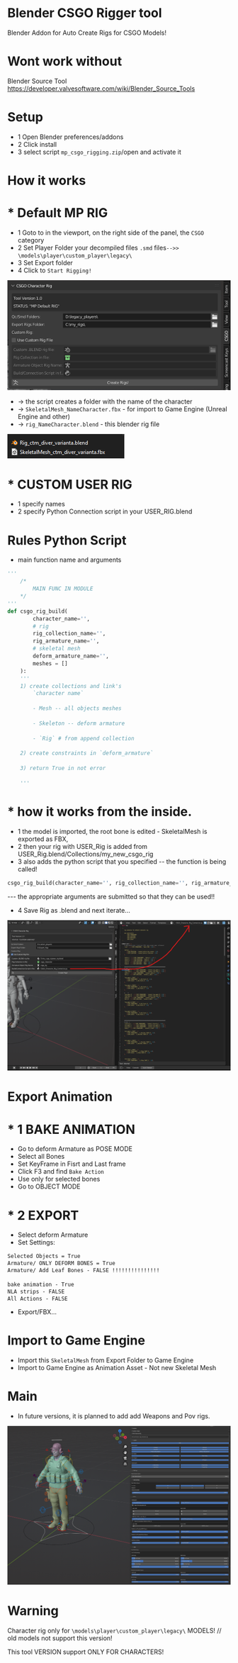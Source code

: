# Blender CSGO Rigger tool
Blender Addon for Auto Create Rigs for CSGO Models!

# Wont work without
Blender Source Tool https://developer.valvesoftware.com/wiki/Blender_Source_Tools

# Setup
* 1 Open Blender preferences/addons
* 2 Click install 
* 3 select script `mp_csgo_rigging.zip`/open and activate it

# How it works

# * Default MP RIG

* 1 Goto to in the viewport, on the right side of the panel, the `CSGO` category
* 2 Set Player Folder your decompiled files `.smd` files`-->> \models\player\custom_player\legacy\`
* 3 Set Export folder
* 4 Click to `Start Rigging!`

![image](https://github.com/mpsterprod/Blender-CSGO-Rigger/blob/master/misc/newwwwwwwwww.png)

* -> the script creates a folder with the name of the character
* -> `SkeletalMesh_NameCharacter.fbx` - for import to Game Engine (Unreal Engine and other)
* -> `rig_NameCharacter.blend` - this blender rig file

![image](https://github.com/mpsterprod/Blender-CSGO-Rigger/blob/master/misc/skeletal_mesh.png)

# * CUSTOM USER RIG
* 1 specify names
* 2 specify Python Connection script in your USER_RIG.blend

# Rules Python Script
* main function name and arguments
```py
'''
    /*
        MAIN FUNC IN MODULE
    */
'''
def csgo_rig_build(
        character_name='',
        # rig
        rig_collection_name='',
        rig_armature_name='',
        # skeletal mesh
        deform_armature_name='',
        meshes = []
    ):
    '''
    1) create collections and link's
        `character name`
        
        - Mesh -- all objects meshes
        
        - Skeleton -- deform armature
        
        - `Rig` # from append collection
    
    2) create constraints in `deform_armature`
    
    3) return True in not error
    
    '''
```

# * how it works from the inside.
* 1 the model is imported, the root bone is edited - SkeletalMesh is exported as FBX,
* 2 then your rig with USER_Rig is added from USER_Rig.blend/Collections/my_new_csgo_rig
* 3 also adds the python script that you specified
-- the function is being called!
```py
csgo_rig_build(character_name='', rig_collection_name='', rig_armature_name='', deform_armature_name='', meshes = [])
```
--- the appropriate arguments are submitted so that they can be used!!
* 4 Save Rig as .blend and next iterate...

![image](https://github.com/mpsterprod/Blender-CSGO-Rigger/blob/master/misc/custom_rig.png)

# Export Animation
# * 1 BAKE ANIMATION
* Go to deform Armature as POSE MODE
* Select all Bones
* Set KeyFrame in Fisrt and Last frame
* Click F3 and find ```Bake Action```
* Use only for selected bones
* Go to OBJECT MODE
# * 2 EXPORT
* Select deform Armature
* Set Settings:
```
Selected Objects = True
Armature/ ONLY DEFORM BONES = True
Armature/ Add Leaf Bones - FALSE !!!!!!!!!!!!!!!

bake animation - True
NLA strips - FALSE
All Actions - FALSE
```
* Export/FBX...

# Import to Game Engine
* Import this `SkeletalMesh` from Export Folder to Game Engine
* Import to Game Engine as Animation Asset - Not new Skeletal Mesh


# Main
* In future versions, it is planned to add add Weapons and Pov rigs.

![image](https://github.com/mpsterprod/Blender-CSGO-Rigger/blob/master/misc/unknown.png)

# Warning
Character rig only for `\models\player\custom_player\legacy\` MODELS! // old models not support this version!

This tool VERSION support ONLY FOR CHARACTERS!
